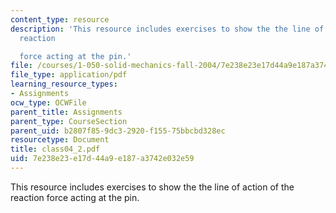 ```yaml
---
content_type: resource
description: 'This resource includes exercises to show the the line of action of the
  reaction

  force acting at the pin.'
file: /courses/1-050-solid-mechanics-fall-2004/7e238e23e17d44a9e187a3742e032e59_class04_2.pdf
file_type: application/pdf
learning_resource_types:
- Assignments
ocw_type: OCWFile
parent_title: Assignments
parent_type: CourseSection
parent_uid: b2807f85-9dc3-2920-f155-75bbcbd328ec
resourcetype: Document
title: class04_2.pdf
uid: 7e238e23-e17d-44a9-e187-a3742e032e59
---
```

This resource includes exercises to show the the line of action of the reaction
force acting at the pin.

